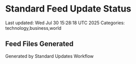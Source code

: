 # Standard Feed Update Status
Last updated: Wed Jul 30 15:28:18 UTC 2025
Categories: technology,business,world

## Feed Files Generated

Generated by Standard Updates Workflow
